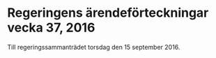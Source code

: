 # Regeringens ärendeförteckningar vecka 37, 2016

Till regeringssammanträdet torsdag den 15 september 2016\.
